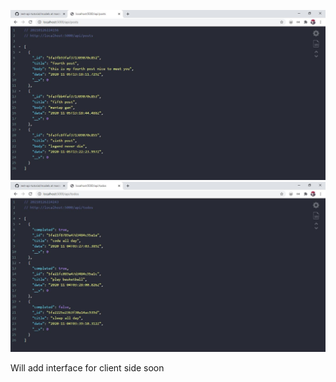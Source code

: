 ![posts](https://github.com/skyespirates/rest-api-tutorial/blob/master/images/posts.JPG)
![todos](https://github.com/skyespirates/rest-api-tutorial/blob/master/images/todos.JPG)

Will add interface for client side soon
